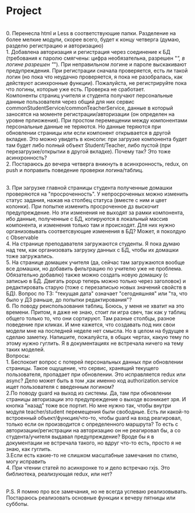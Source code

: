 # Project
<br>0. Перенесла html и Less в соответствующие папки. Разделение на  более мелкие модули, скорее всего, будет к концу четверга (думаю, разделю регистрацию и авторизацию)
<br>1. Добавлена авторизация и регистрация через соединение к БД (требования к паролю смягчены: цифра необязательна, разрешен "_", в логине разрешен "_"). При неправильном логине и пароле выскакивают предупреждения. При регистрации сначала проверяется, есть ли такой логин (но пока что неудачно проверяется, я пока не разобралась, как действуют асинхронные функции). Пожалуйста, не регистрируйте пока что логины, которые уже есть. Проверка не сработает. 
<br>Компоненты страниц учителя и студента получают персональные данные пользователя через общий для них сервис commonStudentService/commonTeacherService, данные в который заносятся на моменте регистрации/авторизации (он определен на уровне прлиожения). При простом перемещении между компонентами персональные данные не теряются. Но данные теряются при обновлении страницы или если компонент открывается в другой вкладке. Это можно увидеть в консоли:  при загрузке компонента будет там будет либо полный объект Student/Teacher, либо пустой (при перезагрузке/открытии в другой вкладке). Почему так? Это тоже асинхронность?
<br>2. Постараюсь до вечера четверга вникнуть в асинхронность, redux,  on push  и поправить поведение проверки логина/таблиц.

<br>3. При загрузке главной страницы студента полученные домашки проверяются на "просроченность". У непросроченных можно изменить статус задания, нажав на столбец статуса (вместе с ним и цвет колонки). При попытке изменить просроченное дз выскочит предупреждение. Но эти изменения не выходят за рамки компонента, ибо данные, полученные с БД, копируются в локальный массив компонента, и изменения только там и происходят. Для них нужно организовывать соответсвующие изменения в БД? Может, я поколдую с Observable
<br>4. На странице преподавателя загружаются студенты. Я пока думаю над тем, как организовать загрузку данных с БД, чтобы их домашки тоже загружались.
<br>5. На странице домашек учителя (да, сейчас там загружаются вообще все домашки, но добавить фильтрацию по учителю уже не проблема. Обязательно добавлю) также можно создать новую домашку (с записью в БД. Двигать popup теперь можно только через заголовок) и редактировать старую (тоже с перезаписью новых значений свойств в БД). Вопрос по ТЗ: "текущая дата" означает "сегодняшняя" или "та, что было у ДЗ раньше, до попытки редактирования"?
<br>6. По поводу реиспользования таблиц. Боюсь, у меня не хватит на это времени. Притом, я даже не знаю, стоит ли игра свеч, так как у таблиц общего только то, что они сортируют. Там разные столбцы, разное поведение при кликах. И мне кажется, что создавать под них свои модели мне на последней неделе нет смысла. Но  в целом на будущее я сделаю заметку. Напишите, пожалуйста, в общих чертах, какую тему по этому нужно гуглить. Я в документациях не встречала ничего на тему таких моделей.
<br>
Вопросы:
<br>1.  Беспокоит вопрос с потерей  персональных данных при обновлении страницы. Такое ощущение, что сервис, хранящий текущего пользователя, пропадает при обновлении. Это исправляется redux или async? Дело может быть в том ,как именно код authorization.service ищет пользователя с введенным логином? 
<br>2.По поводу guard на выход из системы. Да, там при обновлении страницы авторизации это предупреждение  о выходе возникает зря. И кнопка "назад" тоже все портит. Но мне нужно так, чтобы внутри модуля teacher/student перемещения были свободные. Есть ли какой-то встроенный объект/функция/что-то, чтобы guard на вход реагировал, только если он производится с определенного маршрута? То есть с авторизации/регистрации на авторизацию он не реагировал бы, а со студента/учителя выдавал предупреждение? Вроде бы я в документации не встречала такого, но вдруг что-то есть, просто я не знаю, как гуглить.
<br>3.Если есть какие-то  не слишком масштабные замечания по стилю, могу исправить
<br>4. При чтении статей по асинхронке то и дело встречаю rxjs. Это библиотека, реализующая redux, или нет?

<br>P.S. Я помню про все замечания, но не всегда успеваю реализовывать. Постараюсь реализовать основные функции к вечеру пятницы или субботы.


